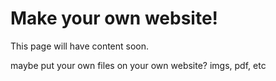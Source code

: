 # Make your own website!

This page will have content soon.

maybe put your own files on your own website? imgs, pdf, etc
